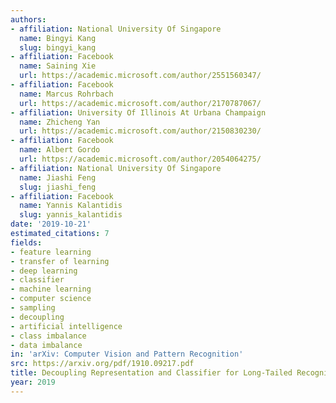 ```yaml
---
authors:
- affiliation: National University Of Singapore
  name: Bingyi Kang
  slug: bingyi_kang
- affiliation: Facebook
  name: Saining Xie
  url: https://academic.microsoft.com/author/2551560347/
- affiliation: Facebook
  name: Marcus Rohrbach
  url: https://academic.microsoft.com/author/2170787067/
- affiliation: University Of Illinois At Urbana Champaign
  name: Zhicheng Yan
  url: https://academic.microsoft.com/author/2150830230/
- affiliation: Facebook
  name: Albert Gordo
  url: https://academic.microsoft.com/author/2054064275/
- affiliation: National University Of Singapore
  name: Jiashi Feng
  slug: jiashi_feng
- affiliation: Facebook
  name: Yannis Kalantidis
  slug: yannis_kalantidis
date: '2019-10-21'
estimated_citations: 7
fields:
- feature learning
- transfer of learning
- deep learning
- classifier
- machine learning
- computer science
- sampling
- decoupling
- artificial intelligence
- class imbalance
- data imbalance
in: 'arXiv: Computer Vision and Pattern Recognition'
src: https://arxiv.org/pdf/1910.09217.pdf
title: Decoupling Representation and Classifier for Long-Tailed Recognition
year: 2019
---
```

